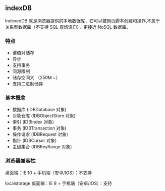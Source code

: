 ##  indexDB 

IndexedDB 就是浏览器提供的本地数据库，它可以被网页脚本创建和操作,不属于关系型数据库（不支持 SQL 查询语句），更接近 NoSQL 数据库。

### 特点

* 键值对储存
* 异步
* 支持事务
* 同源限制
* 储存空间大 （250M ~）
* 支持二进制储存

### 基本概念

* 数据库 (IDBDatabase 对象)
* 对象仓库 (IDBObjectStore 对象)
* 索引 (IDBIndex 对象)
* 事务 (IDBTransaction 对象)
* 操作请求 (IDBRequest 对象)
* 指针 (IDBCursor 对象)
* 主键集合 (IDBKeyRange 对象)

### 浏览器兼容性

桌面端：IE 10 +
手机端（安卓/IOS）：不支持    

localstorage
桌面端：IE 8 +
手机端（安卓/IOS）：支持